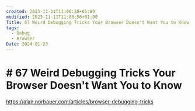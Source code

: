 ```yaml
---
created: 2023-11-11T11:06:28+01:00
modified: 2023-11-11T11:06:56+01:00
Title: 67 Weird Debugging Tricks Your Browser Doesn't Want You to Know
tags:
  - Debug
  - Browser
Date: 2024-01-23
---
```


# # 67 Weird Debugging Tricks Your Browser Doesn't Want You to Know

https://alan.norbauer.com/articles/browser-debugging-tricks
